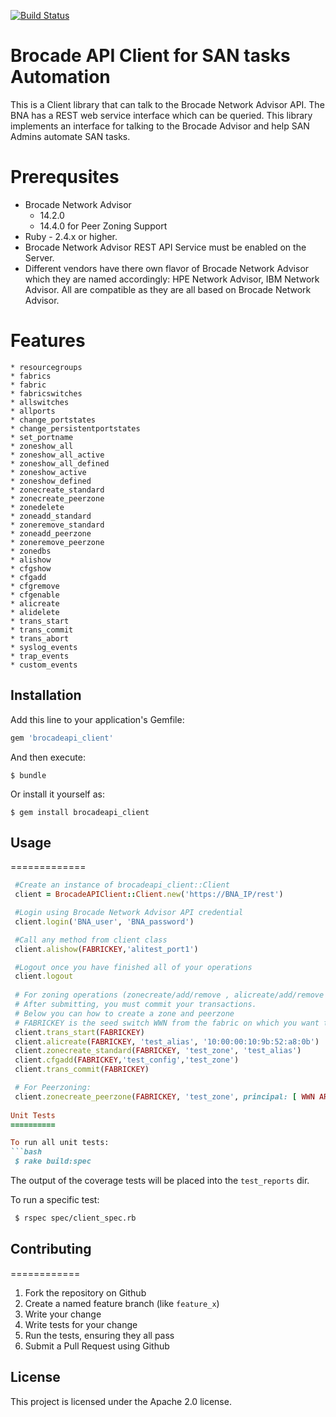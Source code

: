 [![Build Status](https://travis-ci.com/raldi87/brocadeapi_client.svg?token=mkJwysQXyF3sdXnco1UE&branch=master)](https://travis-ci.com/raldi87/brocadeapi_client)

Brocade API Client for SAN tasks Automation
====================
This is a Client library that can talk to the Brocade Network Advisor API. The BNA 
has a REST web service interface which can be queried.
This library implements an interface for talking to the Brocade Advisor and help SAN Admins automate SAN tasks.

Prerequsites
============
* Brocade Network Advisor
  * 14.2.0 
  * 14.4.0 for Peer Zoning Support
* Ruby - 2.4.x or higher.
* Brocade Network Advisor REST API Service must be enabled on the Server.
* Different vendors have there own flavor of Brocade Network Advisor which they are named accordingly: HPE Network Advisor, IBM Network Advisor. All are compatible as they are all based on Brocade Network Advisor.

Features
============

    * resourcegroups
    * fabrics
    * fabric
    * fabricswitches
    * allswitches
    * allports
    * change_portstates
    * change_persistentportstates
    * set_portname
    * zoneshow_all
    * zoneshow_all_active
    * zoneshow_all_defined
    * zoneshow_active
    * zoneshow_defined
    * zonecreate_standard
    * zonecreate_peerzone
    * zonedelete
    * zoneadd_standard
    * zoneremove_standard
    * zoneadd_peerzone
    * zoneremove_peerzone
    * zonedbs
    * alishow
    * cfgshow
    * cfgadd
    * cfgremove
    * cfgenable
    * alicreate
    * alidelete
    * trans_start
    * trans_commit
    * trans_abort
    * syslog_events
    * trap_events
    * custom_events

## Installation

Add this line to your application's Gemfile:

```ruby
gem 'brocadeapi_client'
```

And then execute:

    $ bundle

Or install it yourself as:

    $ gem install brocadeapi_client

## Usage
=============
```ruby
 #Create an instance of brocadeapi_client::Client
 client = BrocadeAPIClient::Client.new('https://BNA_IP/rest')

 #Login using Brocade Network Advisor API credential
 client.login('BNA_user', 'BNA_password')

 #Call any method from client class 
 client.alishow(FABRICKEY,'alitest_port1')

 #Logout once you have finished all of your operations
 client.logout
 
 # For zoning operations (zonecreate/add/remove , alicreate/add/remove and cfgadd/cfgremove) you must start a transaction before sending a request to the Advisor
 # After submitting, you must commit your transactions. 
 # Below you can how to create a zone and peerzone
 # FABRICKEY is the seed switch WWN from the fabric on which you want to make the changes. Using the fabrics and fabric method you can obtain it easily. Keep in mind this WWN might change, so you might want to use the methods first tobtain de fabric WWN
 client.trans_start(FABRICKEY)
 client.alicreate(FABRICKEY, 'test_alias', '10:00:00:10:9b:52:a8:0b')
 client.zonecreate_standard(FABRICKEY, 'test_zone', 'test_alias')
 client.cfgadd(FABRICKEY,'test_config','test_zone')
 client.trans_commit(FABRICKEY)

 # For Peerzoning:
 client.zonecreate_peerzone(FABRICKEY, 'test_zone', principal: [ WWN ARRAY ], members: [WWN ARRAY])
 
Unit Tests
==========

To run all unit tests:
```bash
 $ rake build:spec
```
The output of the coverage tests will be placed into the ``test_reports`` dir.

To run a specific test:
```bash
 $ rspec spec/client_spec.rb
```

## Contributing
============
1. Fork the repository on Github
2. Create a named feature branch (like `feature_x`)
3. Write your change
4. Write tests for your change 
5. Run the tests, ensuring they all pass
6. Submit a Pull Request using Github

## License

This project is licensed under the Apache 2.0 license.

